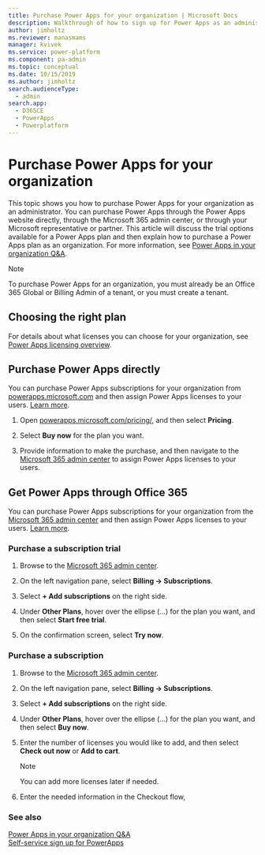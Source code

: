 ```yaml
---
title: Purchase Power Apps for your organization | Microsoft Docs
description: Walkthrough of how to sign up for Power Apps as an administrator.
author: jimholtz
ms.reviewer: manasmams
manager: kvivek
ms.service: power-platform
ms.component: pa-admin
ms.topic: conceptual
ms.date: 10/15/2019
ms.author: jimholtz
search.audienceType: 
  - admin
search.app: 
  - D365CE
  - PowerApps
  - Powerplatform
---
```


# Purchase Power Apps for your organization

This topic shows you how to purchase Power Apps for your organization as an administrator. You can purchase Power Apps through the Power Apps website directly, through the Microsoft 365 admin center, or through your Microsoft representative or partner. This article will discuss the trial options available for a Power Apps plan and then explain how to purchase a Power Apps plan as an organization. For more information, see [Power Apps in your organization Q&A](signup-question-and-answer.md).

> [!NOTE]
>   To purchase Power Apps for an organization, you must already be an Office 365 Global or Billing Admin of a tenant, or you must create a tenant.

## Choosing the right plan
For details about what licenses you can choose for your organization, see [Power Apps licensing overview](pricing-billing-skus.md).

## Purchase Power Apps directly
You can purchase Power Apps subscriptions for your organization from [powerapps.microsoft.com][4] and then assign Power Apps licenses to your users. [Learn more][5].

1. Open [powerapps.microsoft.com/pricing/][4], and then select **Pricing**.

2. Select **Buy now** for the plan you want.

3. Provide information to make the purchase, and then navigate to the [Microsoft 365 admin center][6] to assign Power Apps licenses to your users.

## Get Power Apps through Office 365
You can purchase Power Apps subscriptions for your organization from the [Microsoft 365 admin center][6] and then assign Power Apps licenses to your users. [Learn more][5].

### Purchase a subscription trial
1. Browse to the [Microsoft 365 admin center][6].

2. On the left navigation pane, select **Billing -> Subscriptions**.

3. Select **+ Add subscriptions** on the right side.

4. Under **Other Plans**, hover over the ellipse (...) for the plan you want, and then select **Start free trial**.

5. On the confirmation screen, select **Try now**.

### Purchase a subscription
1. Browse to the [Microsoft 365 admin center][6].

2. On the left navigation pane, select **Billing -> Subscriptions**.

3. Select **+ Add subscriptions** on the right side.

4. Under **Other Plans**, hover over the ellipse (...) for the plan you want, and then select **Buy now**.

5. Enter the number of licenses you would like to add, and then select **Check out now** or **Add to cart**.

   > [!NOTE]
   > You can add more licenses later if needed.

6. Enter the needed information in the Checkout flow,

<!--
## Add-ons
These are not supported yet.
-->

### See also
[Power Apps in your organization Q&A](signup-question-and-answer.md)  
[Self-service sign up for PowerApps](/powerapps/maker/signup-for-powerapps)  

<!--Reference links in article-->
[1]: https://go.microsoft.com/fwlink/p/?LinkId=715583
[2]: https://go.microsoft.com/fwlink/p/?LinkId=708209
[4]: https://powerapps.microsoft.com/pricing/
[5]: https://docs.microsoft.com/office365/admin/subscriptions-and-billing/assign-licenses-to-users?view=o365-worldwide
[6]: https://admin.microsoft.com/admin/default.aspx
